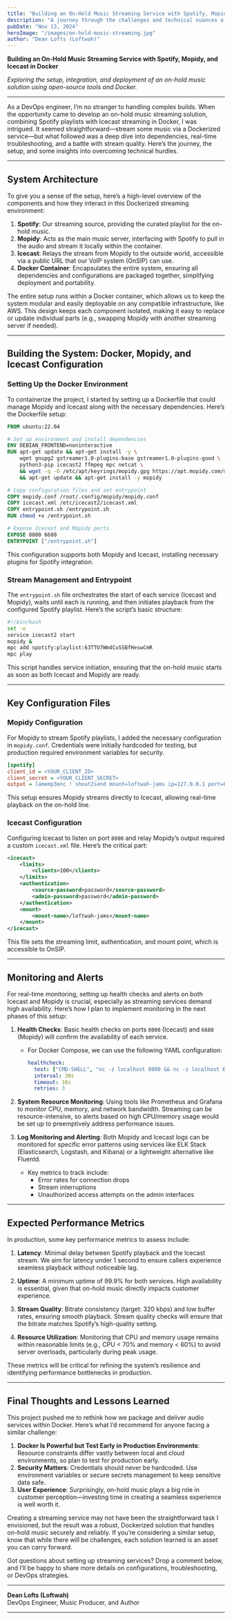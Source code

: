 ```yaml
---
title: "Building an On-Hold Music Streaming Service with Spotify, Mopidy, and Icecast in Docker"
description: "A journey through the challenges and technical nuances of creating a streaming service for on-hold music, combining Spotify with Mopidy and Icecast, all within a Docker container."
pubDate: "Nov 13, 2024"
heroImage: "/images/on-hold-music-streaming.jpg"
author: "Dean Lofts (Loftwah)"
---
```


**Building an On-Hold Music Streaming Service with Spotify, Mopidy, and Icecast in Docker**

*Exploring the setup, integration, and deployment of an on-hold music solution using open-source tools and Docker.*

---

As a DevOps engineer, I’m no stranger to handling complex builds. When the opportunity came to develop an on-hold music streaming solution, combining Spotify playlists with Icecast streaming in Docker, I was intrigued. It seemed straightforward—stream some music via a Dockerized service—but what followed was a deep dive into dependencies, real-time troubleshooting, and a battle with stream quality. Here’s the journey, the setup, and some insights into overcoming technical hurdles.

---

## System Architecture

To give you a sense of the setup, here’s a high-level overview of the components and how they interact in this Dockerized streaming environment:

1. **Spotify**: Our streaming source, providing the curated playlist for the on-hold music.
2. **Mopidy**: Acts as the main music server, interfacing with Spotify to pull in the audio and stream it locally within the container.
3. **Icecast**: Relays the stream from Mopidy to the outside world, accessible via a public URL that our VoIP system (OnSIP) can use.
4. **Docker Container**: Encapsulates the entire system, ensuring all dependencies and configurations are packaged together, simplifying deployment and portability.

The entire setup runs within a Docker container, which allows us to keep the system modular and easily deployable on any compatible infrastructure, like AWS. This design keeps each component isolated, making it easy to replace or update individual parts (e.g., swapping Mopidy with another streaming server if needed).

---

## Building the System: Docker, Mopidy, and Icecast Configuration

### Setting Up the Docker Environment

To containerize the project, I started by setting up a Dockerfile that could manage Mopidy and Icecast along with the necessary dependencies. Here’s the Dockerfile setup:

```dockerfile
FROM ubuntu:22.04

# Set up environment and install dependencies
ENV DEBIAN_FRONTEND=noninteractive
RUN apt-get update && apt-get install -y \
    wget gnupg2 gstreamer1.0-plugins-base gstreamer1.0-plugins-good \
    python3-pip icecast2 ffmpeg mpc netcat \
    && wget -q -O /etc/apt/keyrings/mopidy.gpg https://apt.mopidy.com/mopidy.gpg \
    && apt-get update && apt-get install -y mopidy

# Copy configuration files and set entrypoint
COPY mopidy.conf /root/.config/mopidy/mopidy.conf
COPY icecast.xml /etc/icecast2/icecast.xml
COPY entrypoint.sh /entrypoint.sh
RUN chmod +x /entrypoint.sh

# Expose Icecast and Mopidy ports
EXPOSE 8000 6680
ENTRYPOINT ["/entrypoint.sh"]
```

This configuration supports both Mopidy and Icecast, installing necessary plugins for Spotify integration.

### Stream Management and Entrypoint

The `entrypoint.sh` file orchestrates the start of each service (Icecast and Mopidy), waits until each is running, and then initiates playback from the configured Spotify playlist. Here’s the script’s basic structure:

```bash
#!/bin/bash
set -e
service icecast2 start
mopidy &
mpc add spotify:playlist:63TTU7Wm4CuSSBfHeswCmR
mpc play
```

This script handles service initiation, ensuring that the on-hold music starts as soon as both Icecast and Mopidy are ready.

---

## Key Configuration Files

### Mopidy Configuration

For Mopidy to stream Spotify playlists, I added the necessary configuration in `mopidy.conf`. Credentials were initially hardcoded for testing, but production required environment variables for security.

```ini
[spotify]
client_id = <YOUR_CLIENT_ID>
client_secret = <YOUR_CLIENT_SECRET>
output = lamemp3enc ! shout2send mount=loftwah-jams ip=127.0.0.1 port=8000 password=password
```

This setup ensures Mopidy streams directly to Icecast, allowing real-time playback on the on-hold line.

### Icecast Configuration

Configuring Icecast to listen on port `8000` and relay Mopidy’s output required a custom `icecast.xml` file. Here’s the critical part:

```xml
<icecast>
    <limits>
        <clients>100</clients>
    </limits>
    <authentication>
        <source-password>password</source-password>
        <admin-password>password</admin-password>
    </authentication>
    <mount>
        <mount-name>/loftwah-jams</mount-name>
    </mount>
</icecast>
```

This file sets the streaming limit, authentication, and mount point, which is accessible to OnSIP.

---

## Monitoring and Alerts

For real-time monitoring, setting up health checks and alerts on both Icecast and Mopidy is crucial, especially as streaming services demand high availability. Here’s how I plan to implement monitoring in the next phases of this setup:

1. **Health Checks**: Basic health checks on ports `8000` (Icecast) and `6680` (Mopidy) will confirm the availability of each service.
   - For Docker Compose, we can use the following YAML configuration:
     ```yaml
     healthcheck:
       test: ["CMD-SHELL", "nc -z localhost 8000 && nc -z localhost 6680"]
       interval: 30s
       timeout: 10s
       retries: 3
     ```

2. **System Resource Monitoring**: Using tools like Prometheus and Grafana to monitor CPU, memory, and network bandwidth. Streaming can be resource-intensive, so alerts based on high CPU/memory usage would be set up to preemptively address performance issues.

3. **Log Monitoring and Alerting**: Both Mopidy and Icecast logs can be monitored for specific error patterns using services like ELK Stack (Elasticsearch, Logstash, and Kibana) or a lightweight alternative like Fluentd.
   - Key metrics to track include:
     - Error rates for connection drops
     - Stream interruptions
     - Unauthorized access attempts on the admin interfaces

---

## Expected Performance Metrics

In production, some key performance metrics to assess include:

1. **Latency**: Minimal delay between Spotify playback and the Icecast stream. We aim for latency under 1 second to ensure callers experience seamless playback without noticeable lag.

2. **Uptime**: A minimum uptime of 99.9% for both services. High availability is essential, given that on-hold music directly impacts customer experience.

3. **Stream Quality**: Bitrate consistency (target: 320 kbps) and low buffer rates, ensuring smooth playback. Stream quality checks will ensure that the bitrate matches Spotify’s high-quality setting.

4. **Resource Utilization**: Monitoring that CPU and memory usage remains within reasonable limits (e.g., CPU < 70% and memory < 60%) to avoid server overloads, particularly during peak usage.

These metrics will be critical for refining the system’s resilience and identifying performance bottlenecks in production.

---

## Final Thoughts and Lessons Learned

This project pushed me to rethink how we package and deliver audio services within Docker. Here’s what I’d recommend for anyone facing a similar challenge:

1. **Docker Is Powerful but Test Early in Production Environments**: Resource constraints differ vastly between local and cloud environments, so plan to test for production early.
2. **Security Matters**: Credentials should never be hardcoded. Use environment variables or secure secrets management to keep sensitive data safe.
3. **User Experience**: Surprisingly, on-hold music plays a big role in customer perception—investing time in creating a seamless experience is well worth it.

Creating a streaming service may not have been the straightforward task I envisioned, but the result was a robust, Dockerized solution that handles on-hold music securely and reliably. If you’re considering a similar setup, know that while there will be challenges, each solution learned is an asset you can carry forward.

Got questions about setting up streaming services? Drop a comment below, and I’ll be happy to share more details on configurations, troubleshooting, or DevOps strategies.

---

**Dean Lofts (Loftwah)**  
DevOps Engineer, Music Producer, and Author

---